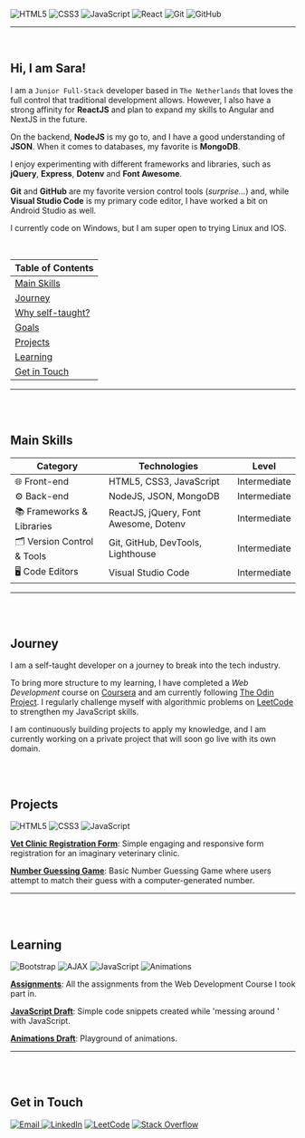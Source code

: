 ![HTML5](https://img.shields.io/badge/HTML5-E34F26?style=for-the-badge&logo=html5&logoColor=white)
![CSS3](https://img.shields.io/badge/CSS3-1572B6?style=for-the-badge&logo=css3&logoColor=white)
![JavaScript](https://img.shields.io/badge/JavaScript-F7DF1E?style=for-the-badge&logo=javascript&logoColor=black)
![React](https://img.shields.io/badge/-React-61DAFB?logo=react&logoColor=white&style=for-the-badge)
![Git](https://img.shields.io/badge/Git-F05032?style=for-the-badge&logo=git&logoColor=white)
![GitHub](https://img.shields.io/badge/GitHub-181717?style=for-the-badge&logo=github&logoColor=white)

---

<br>

## Hi, I am Sara!

I am a `Junior Full-Stack` developer based in `The Netherlands` that loves the full control that traditional development allows. However, I also have a strong affinity for **ReactJS** and plan to expand my skills to Angular and NextJS in the future.

On the backend, **NodeJS** is my go to, and I have a good understanding of **JSON**. When it comes to databases, my favorite is **MongoDB**.

I enjoy experimenting with different frameworks and libraries, such as **jQuery**, **Express**, **Dotenv** and **Font Awesome**.

**Git** and **GitHub** are my favorite version control tools (_surprise..._) and, while **Visual Studio Code** is my primary code editor, I have worked a bit on Android Studio as well.

I currently code on Windows, but I am super open to trying Linux and IOS.

<br>

| **Table of Contents**                           |
| ----------------------------------------------- |
| [Main Skills](#main-skills)                     |
| [Journey](#journey-and-goals)         |
| [Why self-taught?](#why-self-taught)            |
| [Goals](#goals)                                 |
| [Projects](#projects)                           |
| [Learning](#learning)                           |
| [Get in Touch](#get-in-touch)                   |

---

<br>
<br>

## Main Skills

| **Category**               | **Technologies**                      | **Level**    |
| -------------------------- | ------------------------------------- | ------------ |
| 🌐 Front-end               | HTML5, CSS3, JavaScript               | Intermediate |
| ⚙️ Back-end                | NodeJS, JSON, MongoDB                 | Intermediate |
| 📚 Frameworks & Libraries  | ReactJS, jQuery, Font Awesome, Dotenv | Intermediate |
| 🗂️ Version Control & Tools | Git, GitHub, DevTools, Lighthouse     | Intermediate |
| 🖥️ Code Editors            | Visual Studio Code                    | Intermediate |

---

<br>
<br>

## Journey

I am a self-taught developer on a journey to break into the tech industry.

To bring more structure to my learning, I have completed a *Web Development* course on [Coursera](https://www.coursera.org) and am currently following [The Odin Project](https://www.theodinproject.com/). I regularly challenge myself with algorithmic problems on [LeetCode](https://leetcode.com) to strengthen my JavaScript skills.

I am continuously building projects to apply my knowledge, and I am currently working on a private project that will soon go live with its own domain.

<br>
<br>

## Projects

![HTML5](https://img.shields.io/badge/HTML5-E34F26?style=for-the-badge&logo=html5&logoColor=white)
![CSS3](https://img.shields.io/badge/CSS3-1572B6?style=for-the-badge&logo=css3&logoColor=white)
![JavaScript](https://img.shields.io/badge/JavaScript-F7DF1E?style=for-the-badge&logo=javascript&logoColor=black)

[**Vet Clinic Registration Form**](https://github.com/SaraFreitas02/Vet-Registration-Form): Simple engaging and responsive form registration for an imaginary veterinary clinic.

[**Number Guessing Game**](https://github.com/SaraFreitas02/Number-Guessing-Game.v2): Basic Number Guessing Game where users attempt to match their guess with a computer-generated number.

---

<br>
<br>

## Learning

![Bootstrap](https://img.shields.io/badge/Bootstrap-7952B3?style=for-the-badge&logo=bootstrap&logoColor=white)
![AJAX](https://img.shields.io/badge/AJAX-005571?style=for-the-badge&logo=ajax&logoColor=white)
![JavaScript](https://img.shields.io/badge/JavaScript-F7DF1E?style=for-the-badge&logo=javascript&logoColor=black)
![Animations](https://img.shields.io/badge/Animations-1572B6?style=for-the-badge&logo=css3&logoColor=white)

[**Assignments**](https://github.com/SaraFreitas02/web-development-assignments): All the assignments from the Web Development Course I took part in.

[**JavaScript Draft**](https://github.com/SaraFreitas02/javascript-pratice): Simple code snippets created while 'messing around ' with JavaScript.

[**Animations Draft**](https://github.com/SaraFreitas02/animations): Playground of animations.

---

<br>
<br>

## Get in Touch

[![Email](https://img.shields.io/badge/Email-D14836?style=for-the-badge&logo=gmail&logoColor=white)
](mailto:sarafreitasemail+github@gmail.com)
[![LinkedIn](https://img.shields.io/badge/LinkedIn-0A66C2?style=for-the-badge&logo=linkedin&logoColor=white)](https://www.linkedin.com/in/sara-dc-freitas)
[![LeetCode](https://img.shields.io/badge/LeetCode-FFA116?style=for-the-badge&logo=LeetCode&logoColor=white)](https://leetcode.com/u/Sara_Freitas/)
[![Stack Overflow](https://img.shields.io/badge/Stack%20Overflow-F58025?style=for-the-badge&logo=stack-overflow&logoColor=white)](https://stackoverflow.com/users/26648005/sara-freitas?tab=profile)
